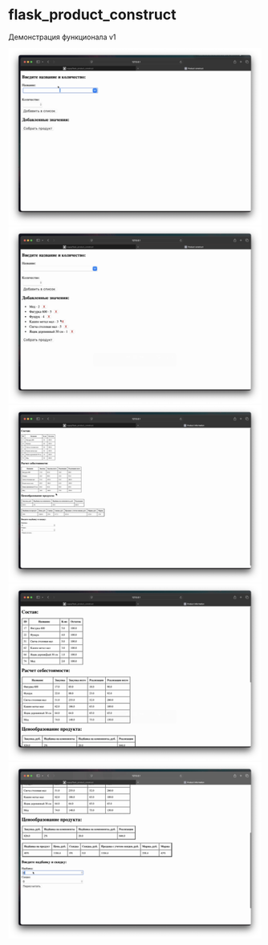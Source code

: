 # flask_product_construct

Демонстрация функционала v1

![](Screen/Скрин%201.png)
![](Screen/Скрин%202.png)
![](Screen/Скрин%205.png)
![](Screen/Скрин%204.png)
![](Screen/Скрин%203.png)